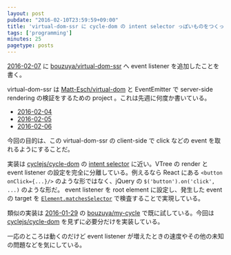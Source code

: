 ```yaml
---
layout: post
pubdate: "2016-02-10T23:59:59+09:00"
title: 'virtual-dom-ssr に cycle-dom の intent selector っぽいものをつくった'
tags: ['programming']
minutes: 25
pagetype: posts
---
```

[2016-02-07][] に [bouzuya/virtual-dom-ssr][] へ event listener を追加したことを書く。

virtual-dom-ssr は [Matt-Esch/virtual-dom][] と EventEmitter で server-side rendering の検証をするための project 。これは先週に何度か書いている。

- [2016-02-04][]
- [2016-02-05][]
- [2016-02-06][]

今回の目的は、この virtual-dom-ssr の client-side で click などの event を取れるようにすることだ。

実装は [cyclejs/cycle-dom][] の [intent selector](http://cycle.js.org/model-view-intent.html) に近い。VTree の render と event listener の設定を完全に分離している。例えるなら React にある `<button onClick={...}/>` のような形ではなく、jQuery の `$('button').on('click', ...)` のような形だ。 event listener を root element に設定し、発生した event の target を [`Element.matchesSelector`](https://developer.mozilla.org/ja/docs/Web/API/Element/matches) で検査することで実現している。

類似の実装は [2016-01-29][] の [bouzuya/my-cycle][] で既に試している。今回は [cyclejs/cycle-dom][] を見ずに必要分だけを実装している。

一応のところは動くのだけど event listener が増えたときの速度やその他の未知の問題などを気にしている。

[2016-01-29]: http://blog.bouzuya.net/2016/01/29/
[2016-02-04]: http://blog.bouzuya.net/2016/02/04/
[2016-02-05]: http://blog.bouzuya.net/2016/02/05/
[2016-02-06]: http://blog.bouzuya.net/2016/02/06/
[2016-02-07]: http://blog.bouzuya.net/2016/02/07/
[Matt-Esch/virtual-dom]: https://github.com/Matt-Esch/virtual-dom
[bouzuya/my-cycle]: https://github.com/bouzuya/my-cycle
[bouzuya/virtual-dom-ssr]: https://github.com/bouzuya/virtual-dom-ssr
[cyclejs/cycle-dom]: https://github.com/cyclejs/cycle-dom
